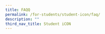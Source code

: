 ```yaml
---
title: FAQQ
permalink: /for-students/student-icon/faq/
description: ""
third_nav_title: Student iCON
---
```

